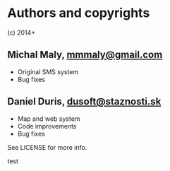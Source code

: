 Authors and copyrights
============
(c) 2014+

Michal Maly, mmmaly@gmail.com
------------
* Original SMS system
* Bug fixes

Daniel Duris, dusoft@staznosti.sk
------------
* Map and web system
* Code improvements
* Bug fixes

See LICENSE for more info.

test